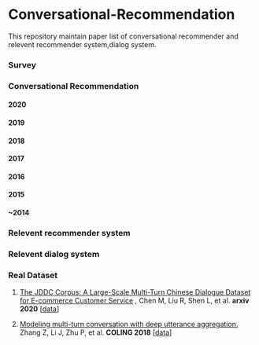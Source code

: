 # Conversational-Recommendation

This repository maintain paper list of conversational recommender and relevent recommender system,dialog system.

### Survey



### Conversational Recommendation

#### 2020

#### 2019

#### 2018

#### 2017

#### 2016

#### 2015

#### ~2014



### Relevent recommender system

### Relevent dialog system

### Real Dataset

1. [The JDDC Corpus: A Large-Scale Multi-Turn Chinese Dialogue Dataset for E-commerce Customer Service](https://arxiv.org/abs/1911.09969)   , Chen M, Liu R, Shen L, et al. **arxiv 2020** [[data](http://jddc.jd.com/2019/jddc)]

2. [Modeling multi-turn conversation with deep utterance aggregation.]()  Zhang Z, Li J, Zhu P, et al.  **COLING 2018**   [[data](https://drive.google.com/file/d/154J-neBo20ABtSmJDvm7DK0eTuieAuvw/view?usp=sharing)]

